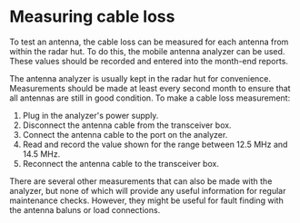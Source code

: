 # Measuring cable loss
To test an antenna, the cable loss can be measured for each antenna from within the radar hut. To do this, the mobile antenna analyzer can be used. These values should be recorded and entered into the month-end reports.

The antenna analyzer is usually kept in the radar hut for convenience. Measurements should be made at least every second month to ensure that all antennas are still in good condition. To make a cable loss measurement:
1. Plug in the analyzer's power supply.
1. Disconnect the antenna cable from the transceiver box.
1. Connect the antenna cable to the port on the analyzer.
1. Read and record the value shown for the range between 12.5 MHz and 14.5 MHz.
1. Reconnect the antenna cable to the transceiver box.

There are several other measurements that can also be made with the analyzer, but none of which will provide any useful information for regular maintenance checks. However, they might be useful for fault finding with the antenna baluns or load connections.